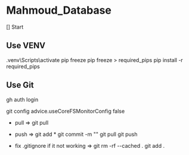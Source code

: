 # Mahmoud_Database
[] Start

## Use VENV
.venv\Scripts\activate
pip freeze
pip freeze > required_pips
pip install -r required_pips

## Use Git
gh auth login

<!-- Fix -->
git config advice.useCoreFSMonitorConfig false

- pull => 
git pull

- push => 
git add *
git commit -m ""
git pull <!-- if you have friends on your project. -->
git push

- fix .gitignore if it not working => 
git rm -rf --cached .
git add .
